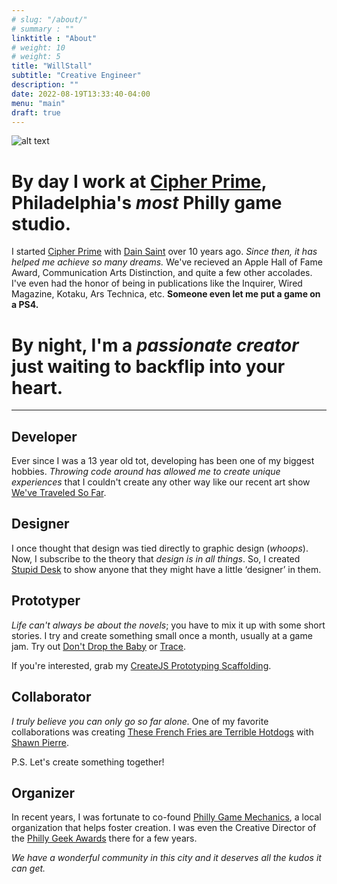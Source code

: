 ```yaml
---
# slug: "/about/"
# summary : ""
linktitle : "About"
# weight: 10
# weight: 5
title: "WillStall"
subtitle: "Creative Engineer"
description: ""
date: 2022-08-19T13:33:40-04:00
menu: "main"
draft: true
---
```


![alt text](http://willstall.com/img/cp-logo.png)

# **By day I work at [Cipher Prime](https://www.cipherprime.com)**, Philadelphia's *most* Philly game studio.
	
I started [Cipher Prime](https://www.cipherprime.com) with [Dain Saint](https://www.daintsaint.com) over 10 years ago. *Since then, it has helped me achieve so many dreams.* We've recieved an Apple Hall of Fame Award, Communication Arts Distinction, and quite a few other accolades. I've even had the honor of being in publications like the Inquirer, Wired Magazine, Kotaku, Ars Technica, etc. **Someone even let me put a game on a PS4.**

# **By night**, I'm a *passionate creator* just waiting to backflip into your heart.

---

## Developer
Ever since I was a 13 year old tot, developing has been one of my biggest hobbies. *Throwing code around has allowed me to create unique experiences* that I couldn't create any other way like our recent art show [We've Traveled So Far](http://www.wevetraveledsofar.com/).

## Designer
I once thought that design was tied directly to graphic design (*whoops*). Now, I subscribe to the theory that *design is in all things*. So, I created [Stupid Desk](http://www.stupiddesk.com/) to show anyone that they might have a little ‘designer’ in them.

## Prototyper
*Life can't always be about the novels*; you have to mix it up with some short stories. I try and create something small once a month, usually at a game jam. Try out [Don't Drop the Baby](https://willstall.github.io/DontDropTheBaby/) or [Trace](https://github.com/willstall/CreateJSScaffold).

If you're interested, grab my [CreateJS Prototyping Scaffolding](https://github.com/willstall/CreateJSScaffold).

## Collaborator
*I truly believe you can only go so far alone.* One of my favorite collaborations was creating [These French Fries are Terrible Hotdogs](https://www.kickstarter.com/projects/shawnpierre/these-french-fries-are-terrible-hot-dogs-a-card-ga) with [Shawn Pierre](https://twitter.com/ShawnPierre).

P.S. Let's create something together!

## Organizer
In recent years, I was fortunate to co-found [Philly Game Mechanics](http://www.phillygamemechanics.com/), a local organization that helps foster creation. I was even the Creative Director of the [Philly Geek Awards](http://phillygeekawards.com/) there for a few years.

*We have a wonderful community in this city and it deserves all the kudos it can get.*